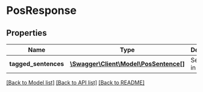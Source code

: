 # PosResponse

## Properties
Name | Type | Description | Notes
------------ | ------------- | ------------- | -------------
**tagged_sentences** | [**\Swagger\Client\Model\PosSentence[]**](PosSentence.md) | Sentences in the string | [optional] 

[[Back to Model list]](../README.md#documentation-for-models) [[Back to API list]](../README.md#documentation-for-api-endpoints) [[Back to README]](../README.md)


